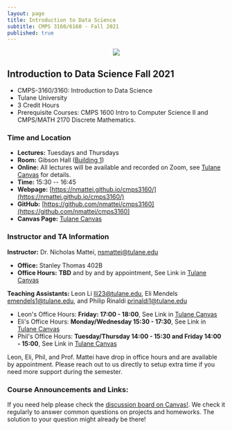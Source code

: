 ```yaml
---
layout: page
title: Introduction to Data Science
subtitle: CMPS 3160/6160 - Fall 2021
published: true
---
```

<p style="text-align:center;"><img src="{{ 'img/ds_cover.jpg' | relative_url }}" /></p>

## Introduction to Data Science Fall 2021
* CMPS-3160/3160: Introduction to Data Science
* Tulane University
* 3 Credit Hours
* Prerequisite Courses: CMPS 1600 Intro to Computer Science II and CMPS/MATH 2170 Discrete Mathematics.

### Time and Location
* **Lectures:** Tuesdays and Thursdays 
* **Room:** Gibson Hall ([Building 1](https://tulane.edu/maps-directions))
* **Online:** All lectures will be available and recorded on Zoom, see [Tulane Canvas](https://tulane.instructure.com/) for details.
* **Time:** 15:30 -- 16:45
* **Webpage:** [https://nmattei.github.io/cmps3160/](https://nmattei.github.io/cmps3160/)
* **GitHub:** [https://github.com/nmattei/cmps3160](https://github.com/nmattei/cmps3160)
* **Canvas Page:** [Tulane Canvas](https://tulane.instructure.com/)

### Instructor and TA Information
**Instructor:** Dr. Nicholas Mattei, <nsmattei@tulane.edu>
* **Office:** Stanley Thomas 402B
* **Office Hours:** **TBD** and by and by appointment, See Link in [Tulane Canvas](https://tulane.instructure.com/)

**Teaching Assistants:** Leon Li <lli23@tulane.edu>, Eli Mendels <emendels1@tulane.edu>, and Philip Rinaldi <prinaldi1@tulane.edu>
* Leon's Office Hours: **Friday: 17:00 - 18:00**, See Link in [Tulane Canvas](https://tulane.instructure.com/)
* Eli's Office Hours: **Monday/Wednesday 15:30 - 17:30**, See Link in [Tulane Canvas](https://tulane.instructure.com/)
* Phil's Office Hours: **Tuesday/Thursday 14:00 - 15:30 and Friday 14:00 - 15:00**, See Link in [Tulane Canvas](https://tulane.instructure.com/)

Leon, Eli, Phil, and Prof. Mattei have drop in office hours and are available by appointment.  Please reach out to us directly to setup extra time if you need more support during the semester.

### Course Announcements and Links:

If you need help please check the [discussion board on Canvas!](https://tulane.instructure.com/courses/2220511/discussion_topics). We check it regularly to answer common questions on projects and homeworks.  The solution to your question might already be there!
